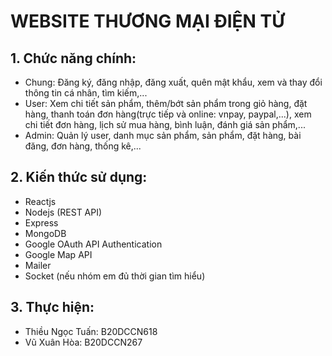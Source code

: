 # WEBSITE THƯƠNG MẠI ĐIỆN TỬ
## 1. Chức năng chính:
+ Chung: Đăng ký, đăng nhập, đăng xuất, quên mật khẩu, xem và thay đổi thông tin cá nhân, tìm kiếm,...
+ User: Xem chi tiết sản phẩm, thêm/bớt sản phẩm trong giỏ hàng, đặt hàng, thanh toán đơn hàng(trực tiếp và online: vnpay, paypal,...), xem chi tiết đơn hàng, lịch sử mua hàng, bình luận, đánh giá sản phẩm,...
+ Admin: Quản lý user, danh mục sản phẩm, sản phẩm, đặt hàng, bài đăng, đơn hàng, thống kê,...
## 2. Kiến thức sử dụng:
* Reactjs
* Nodejs (REST API)
* Express
* MongoDB
* Google OAuth API Authentication
* Google Map API
* Mailer
* Socket (nếu nhóm em đủ thời gian tìm hiểu)
## 3. Thực hiện:
+ Thiều Ngọc Tuấn: B20DCCN618
+ Vũ Xuân Hòa: B20DCCN267
